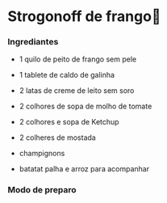 # Strogonoff de frango:chicken:

### Ingrediantes

* 1 quilo de peito de frango sem pele

* 1 tablete de caldo de galinha
* 2 latas de creme de leito sem soro
* 2 colhores de sopa  de molho de tomate
* 2 colhores e sopa de Ketchup
*  2 colheres de mostada
* champignons
* batatat palha e arroz para acompanhar

### Modo de preparo


















